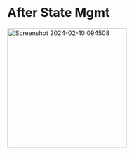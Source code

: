 
<br/>
<h1>After State Mgmt</h1>
  <img width="272" alt="Screenshot 2024-02-10 094508" src="https://github.com/1234bhaskar/ZustandStateMgmt/assets/104014529/622a1738-9eba-4bcd-ac46-f304181eaa38">
